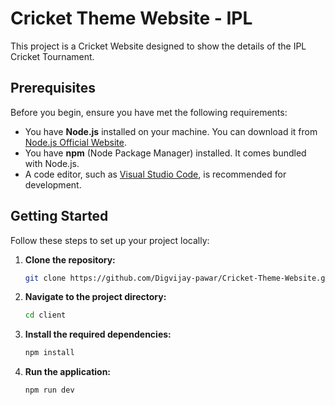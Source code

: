 # Cricket Theme Website - IPL

This project is a Cricket Website designed to show the details of the IPL Cricket Tournament.

## Prerequisites

Before you begin, ensure you have met the following requirements:

- You have **Node.js** installed on your machine. You can download it from [Node.js Official Website](https://nodejs.org/).
- You have **npm** (Node Package Manager) installed. It comes bundled with Node.js.
- A code editor, such as [Visual Studio Code](https://code.visualstudio.com/), is recommended for development.

## Getting Started

Follow these steps to set up your project locally:

1. **Clone the repository:**

   ```bash
   git clone https://github.com/Digvijay-pawar/Cricket-Theme-Website.git

2. **Navigate to the project directory:**

   ```bash
   cd client

3. **Install the required dependencies:**

    ```bash
    npm install

4. **Run the application:**

    ```bash
    npm run dev



